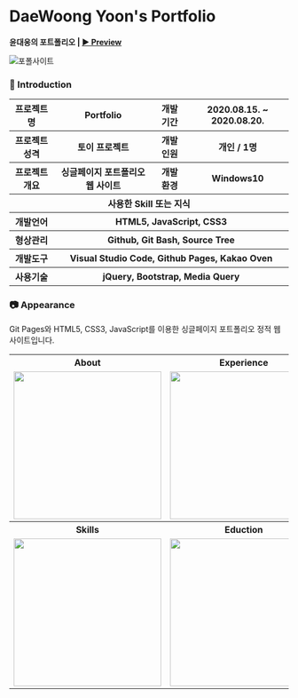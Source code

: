 

# DaeWoong Yoon's Portfolio

**윤대웅의 포트폴리오 | [▶ Preview](https://moods2.github.io/portfolio/)** 

![포폴사이트](https://user-images.githubusercontent.com/65211288/91000112-5b57ea00-e603-11ea-9ec7-4936ad08cdfc.JPG)


### 👋 Introduction

<table>
    <tr>
        <th>프로젝트명</th>
        <th>Portfolio</th>
        <th>개발 기간</th>
        <th>2020.08.15. ~ 2020.08.20.</th>
    </tr>
    <tr>
        <th>프로젝트 성격</th>
        <th>토이 프로젝트</th>
        <th>개발 인원</th>
        <th>개인 / 1명</th>
    </tr>
    <tr>
        <th>프로젝트 개요</th>
        <th>싱글페이지 포트폴리오 웹 사이트</th>
        <th>개발 환경</th>
        <th>Windows10</th>
    </tr>
    <tr>
        <th colspan="4">사용한 Skill 또는 지식</th>
    </tr>  
    <tr>
        <th>개발언어</th>
        <th colspan="3">HTML5, JavaScript, CSS3</th>
    </tr>
    <tr>
        <th>형상관리</th>
        <th colspan="3">Github, Git Bash, Source Tree</th>
    </tr>
    <tr>
        <th>개발도구</th>
        <th colspan="3">Visual Studio Code, Github Pages, Kakao Oven</th>
    </tr>
    <tr>
        <th>사용기술</th>
        <th colspan="3">jQuery, Bootstrap, Media Query</th>
    </tr>
</table>

### 📷 Appearance

Git Pages와 HTML5, CSS3, JavaScript를 이용한 싱글페이지 포트폴리오 정적 웹 사이트입니다.

<table>
    <tr>
        <th>About</th>
        <th>Experience</th>
        <th>Project</th>
    </tr>
    <tr>
        <td><img width="266" src="asset/img/readme/portfolio-about.png"></td>
        <td><img width="266" src="asset/img/readme/portfolio-experiences.png"></td>
        <td><img width="266" src="asset/img/readme/portfolio-project.png"></td>
    </tr>
        <tr>
        <th>Skills</th>
        <th>Eduction</th>
        <th>Contact</th>
    </tr>
    <tr>
        <td><img width="266" src="asset/img/readme/portfolio-skills.png"></td>
        <td><img width="266" src="asset/img/readme/portfolio-education.png"></td>
        <td><img width="266" src="asset/img/readme/portfolio-contact.png"></td>
    </tr>
</table>


